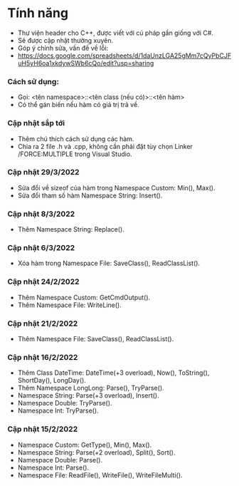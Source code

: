 # Tính năng
- Thư viện header cho C++, được viết với cú pháp gần giống với C#.
- Sẽ được cập nhật thường xuyên.
- Góp ý chỉnh sửa, vấn đề về lỗi:
- https://docs.google.com/spreadsheets/d/1daUnzLGA25gMm7cQyPbCJFuH5yH6oa1xkdywSWb6cQo/edit?usp=sharing

### Cách sử dụng:
- Gọi: &lt;tên namespace&gt;::&lt;tên class (nếu có)&gt;::&lt;tên hàm&gt;
- Có thể gán biến nếu hàm có giá trị trả về.

### Cập nhật sắp tới
- Thêm chú thích cách sử dụng các hàm.
- Chia ra 2 file .h và .cpp, không cần phải đặt tùy chọn Linker /FORCE:MULTIPLE trong Visual Studio.

### Cập nhật 29/3/2022
- Sửa đổi về sizeof của hàm trong Namespace Custom: Min(), Max().
- Sửa đổi tham số hàm Namespace String: Insert().

### Cập nhật 8/3/2022
- Thêm Namespace String: Replace().

### Cập nhật 6/3/2022
- Xóa hàm trong Namespace File: SaveClass(), ReadClassList().

### Cập nhật 24/2/2022
- Thêm Namespace Custom: GetCmdOutput().
- Thêm Namespace File: WriteLine().

### Cập nhật 21/2/2022
- Thêm Namespace File: SaveClass(), ReadClassList().

### Cập nhật 16/2/2022
- Thêm Class DateTime: DateTime(+3 overload), Now(), ToString(), ShortDay(), LongDay().
- Thêm Namespace LongLong: Parse(), TryParse().
- Namespace String: Parse(+3 overload), Insert().
- Namespace Double: TryParse().
- Namespace Int: TryParse().

### Cập nhật 15/2/2022
- Namespace Custom: GetType(), Min(), Max().
- Namespace String: Parse(+2 overload), Split(), Sort().
- Namespace Double: Parse().
- Namespace Int: Parse().
- Namespace File: ReadFile(), WriteFile(), WriteFileMulti().
